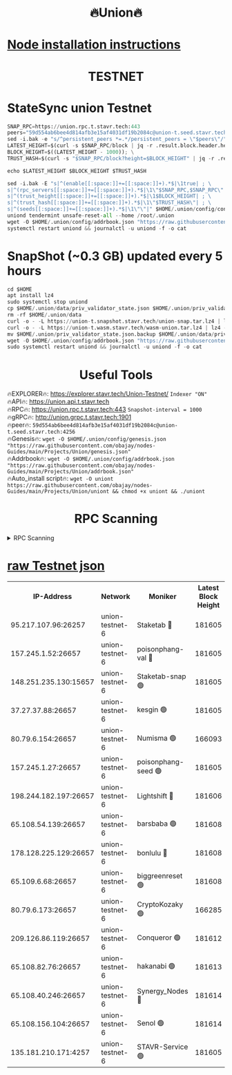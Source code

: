 <h1 align="center"> 🔥Union🔥</h1>

[Node installation instructions](https://github.com/obajay/nodes-Guides/tree/main/Projects/Union)
=

<h1 align="center"> TESTNET</h1>

# StateSync union Testnet
```python
SNAP_RPC=https://union.rpc.t.stavr.tech:443
peers="59d554ab6bee4d814afb3e15af4031df19b2084c@union-t.seed.stavr.tech:4256"
sed -i.bak -e "s/^persistent_peers *=.*/persistent_peers = \"$peers\"/" $HOME/.union/config/config.toml
LATEST_HEIGHT=$(curl -s $SNAP_RPC/block | jq -r .result.block.header.height); \
BLOCK_HEIGHT=$((LATEST_HEIGHT - 1000)); \
TRUST_HASH=$(curl -s "$SNAP_RPC/block?height=$BLOCK_HEIGHT" | jq -r .result.block_id.hash)

echo $LATEST_HEIGHT $BLOCK_HEIGHT $TRUST_HASH

sed -i.bak -E "s|^(enable[[:space:]]+=[[:space:]]+).*$|\1true| ; \
s|^(rpc_servers[[:space:]]+=[[:space:]]+).*$|\1\"$SNAP_RPC,$SNAP_RPC\"| ; \
s|^(trust_height[[:space:]]+=[[:space:]]+).*$|\1$BLOCK_HEIGHT| ; \
s|^(trust_hash[[:space:]]+=[[:space:]]+).*$|\1\"$TRUST_HASH\"| ; \
s|^(seeds[[:space:]]+=[[:space:]]+).*$|\1\"\"|" $HOME/.union/config/config.toml
uniond tendermint unsafe-reset-all --home /root/.union
wget -O $HOME/.union/config/addrbook.json "https://raw.githubusercontent.com/obajay/nodes-Guides/main/Projects/Union/addrbook.json"
systemctl restart uniond && journalctl -u uniond -f -o cat
```
# SnapShot (~0.3 GB) updated every 5 hours
```python
cd $HOME
apt install lz4
sudo systemctl stop uniond
cp $HOME/.union/data/priv_validator_state.json $HOME/.union/priv_validator_state.json.backup
rm -rf $HOME/.union/data
curl -o - -L https://union-t.snapshot.stavr.tech/union-snap.tar.lz4 | lz4 -c -d - | tar -x -C $HOME/.union --strip-components 2
curl -o - -L https://union-t.wasm.stavr.tech/wasm-union.tar.lz4 | lz4 -c -d - | tar -x -C $HOME/.union --strip-components 2
mv $HOME/.union/priv_validator_state.json.backup $HOME/.union/data/priv_validator_state.json
wget -O $HOME/.union/config/addrbook.json "https://raw.githubusercontent.com/obajay/nodes-Guides/main/Projects/Union/addrbook.json"
sudo systemctl restart uniond && journalctl -u uniond -f -o cat
```
 <h1 align="center"> Useful Tools</h1>
 
🔥EXPLORER🔥: https://explorer.stavr.tech/Union-Testnet/        `Indexer "ON"` \
🔥API🔥:      https://union.api.t.stavr.tech \
🔥RPC🔥:      https://union.rpc.t.stavr.tech:443              `Snapshot-interval = 1000` \
🔥gRPC🔥:     http://union.grpc.t.stavr.tech:1901 \
🔥peer🔥:     `59d554ab6bee4d814afb3e15af4031df19b2084c@union-t.seed.stavr.tech:4256` \
🔥Genesis🔥:     `wget -O $HOME/.union/config/genesis.json "https://raw.githubusercontent.com/obajay/nodes-Guides/main/Projects/Union/genesis.json"` \
🔥Addrbook🔥: ```wget -O $HOME/.union/config/addrbook.json "https://raw.githubusercontent.com/obajay/nodes-Guides/main/Projects/Union/addrbook.json"``` \
🔥Auto_install script🔥:  `wget -O uniont https://raw.githubusercontent.com/obajay/nodes-Guides/main/Projects/Union/uniont && chmod +x uniont && ./uniont`

<h1 align="center"> RPC Scanning</h1>

<details>
<summary>RPC Scanning</summary>

<h2 align="center"> We scan nodes in real time every 4 hours. And we provide the final result of RPC endpoints.
We cannot influence the operation of these nodes in any way. </h2>


```python
If Voting Power is higher than 0 --> then the Node is a validator of the network and may be subject to attack and be a potential threat to the chain.
```
```python
We marked such validators with a red symbol
```

</details>

[raw Testnet json](https://rpc-check.uniont.stavr.tech/uniont/rpc-uniont-result.json)
=



<table><tr><th>IP-Address</th><th>Network</th><th>Moniker</th><th>Latest Block Height</th><th>Earliest Block Height</th><th>Catching Up</th><th>Tx Index</th><th>Voting Power</th><th>Scan Time</th></tr><tr><td>95.217.107.96:26257</td><td>union-testnet-6</td><td>Staketab 🔴</td><td>181605</td><td>1</td><td>False</td><td>on</td><td>1000002</td><td>2024-02-25T06:25:51.092099498UTC</td></tr><tr><td>157.245.1.52:26657</td><td>union-testnet-6</td><td>poisonphang-val 🔴</td><td>181605</td><td>1</td><td>False</td><td>on</td><td>1000000</td><td>2024-02-25T06:25:51.781523973UTC</td></tr><tr><td>148.251.235.130:15657</td><td>union-testnet-6</td><td>Staketab-snap 🟢</td><td>181605</td><td>1</td><td>False</td><td>on</td><td>0</td><td>2024-02-25T06:25:52.585474478UTC</td></tr><tr><td>37.27.37.88:26657</td><td>union-testnet-6</td><td>kesgin 🟢</td><td>181605</td><td>1</td><td>False</td><td>on</td><td>0</td><td>2024-02-25T06:25:52.989792176UTC</td></tr><tr><td>80.79.6.154:26657</td><td>union-testnet-6</td><td>Numisma 🟢</td><td>166093</td><td>1</td><td>False</td><td>on</td><td>0</td><td>2024-02-25T06:25:57.492472872UTC</td></tr><tr><td>157.245.1.27:26657</td><td>union-testnet-6</td><td>poisonphang-seed 🟢</td><td>181605</td><td>1</td><td>False</td><td>on</td><td>0</td><td>2024-02-25T06:25:58.106892142UTC</td></tr><tr><td>198.244.182.197:26657</td><td>union-testnet-6</td><td>Lightshift 🔴</td><td>181606</td><td>1</td><td>False</td><td>on</td><td>1000000</td><td>2024-02-25T06:26:00.581949690UTC</td></tr><tr><td>65.108.54.139:26657</td><td>union-testnet-6</td><td>barsbaba 🟢</td><td>181608</td><td>1</td><td>False</td><td>on</td><td>0</td><td>2024-02-25T06:26:11.274319590UTC</td></tr><tr><td>178.128.225.129:26657</td><td>union-testnet-6</td><td>bonlulu 🔴</td><td>181608</td><td>1</td><td>False</td><td>on</td><td>1000000</td><td>2024-02-25T06:26:11.993328098UTC</td></tr><tr><td>65.109.6.68:26657</td><td>union-testnet-6</td><td>biggreenreset 🟢</td><td>181608</td><td>1</td><td>False</td><td>on</td><td>0</td><td>2024-02-25T06:26:12.364390721UTC</td></tr><tr><td>80.79.6.173:26657</td><td>union-testnet-6</td><td>CryptoKozaky 🟢</td><td>166285</td><td>1</td><td>False</td><td>on</td><td>0</td><td>2024-02-25T06:26:14.813565864UTC</td></tr><tr><td>209.126.86.119:26657</td><td>union-testnet-6</td><td>Conqueror 🟢</td><td>181612</td><td>1</td><td>False</td><td>on</td><td>0</td><td>2024-02-25T06:26:34.015566814UTC</td></tr><tr><td>65.108.82.76:26657</td><td>union-testnet-6</td><td>hakanabi 🟢</td><td>181613</td><td>1</td><td>False</td><td>on</td><td>0</td><td>2024-02-25T06:26:40.803332870UTC</td></tr><tr><td>65.108.40.246:26657</td><td>union-testnet-6</td><td>Synergy_Nodes 🔴</td><td>181614</td><td>1</td><td>False</td><td>on</td><td>1000001</td><td>2024-02-25T06:26:47.373193715UTC</td></tr><tr><td>65.108.156.104:26657</td><td>union-testnet-6</td><td>Senol 🟢</td><td>181614</td><td>1</td><td>False</td><td>on</td><td>0</td><td>2024-02-25T06:26:47.720754387UTC</td></tr><tr><td>135.181.210.171:4257</td><td>union-testnet-6</td><td>STAVR-Service 🟢</td><td>181605</td><td>179001</td><td>False</td><td>on</td><td>0</td><td>2024-02-25T06:25:52.216839134UTC</td></tr></table>

